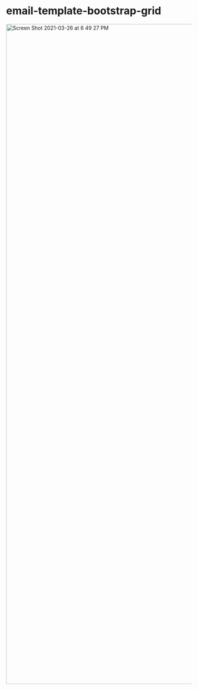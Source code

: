 # email-template-bootstrap-grid

<img width="1792" alt="Screen Shot 2021-03-26 at 6 49 27 PM" src="https://user-images.githubusercontent.com/949014/112706860-42970780-8e64-11eb-8efb-5a02dd8a3014.png">

